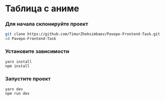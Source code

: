 # Таблица с аниме 

### Для начала склонируйте проект
```bash
git clone https://github.com/TimurZheksimbaev/Pavepo-Frontend-Task.git
cd Pavepo-Frontend-Task
```
### Установите зависимости
```bash
yarn install
npm install
```

### Запустите проект
```bash
yarn dev
npm run dev
```

